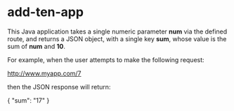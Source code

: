 # add-ten-app
This Java application takes a single numeric parameter **num** via the defined route, and returns a JSON object, with a single key **sum**, whose value is the sum of **num** and **10**.

For example, when the user attempts to make the following request:

http://www.myapp.com/7 

then the JSON response will return:

 {
   "sum": "17"
 } 
